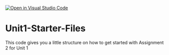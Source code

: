 [![Open in Visual Studio Code](https://classroom.github.com/assets/open-in-vscode-c66648af7eb3fe8bc4f294546bfd86ef473780cde1dea487d3c4ff354943c9ae.svg)](https://classroom.github.com/online_ide?assignment_repo_id=8439848&assignment_repo_type=AssignmentRepo)
# Unit1-Starter-Files
This code gives you a little structure on how to get started with Assignment 2 for Unit 1
